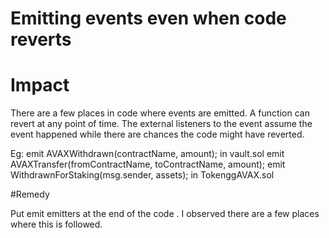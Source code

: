 
# Emitting events even when code reverts

# Impact

There are a few places in code where events are emitted. A function  can revert  at any point of time. The external listeners to the event assume the event happened while there are chances the code might have reverted.

Eg: emit AVAXWithdrawn(contractName, amount); in vault.sol
     emit AVAXTransfer(fromContractName, toContractName, amount);
    emit WithdrawnForStaking(msg.sender, assets); in TokenggAVAX.sol

#Remedy

Put emit emitters at the end of the code . I observed there are a few places where this is followed.
 
